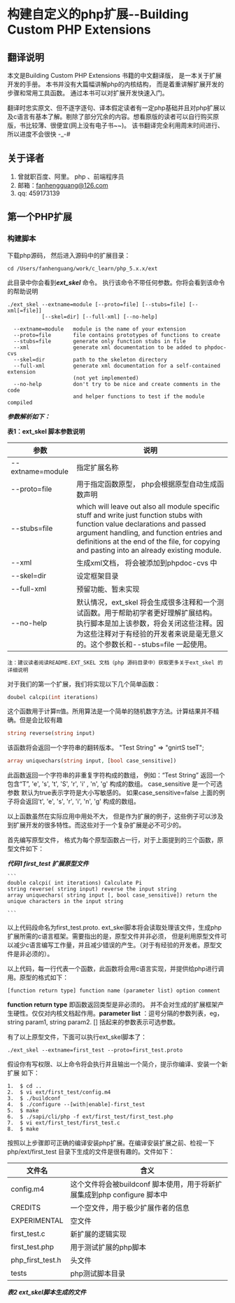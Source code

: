 # 构建自定义的php扩展--Building Custom PHP Extensions

## 翻译说明
本文是Building Custom PHP Extensions 书籍的中文翻译版， 是一本关于扩展开发的手册。 本书并没有大篇幅讲解php的内核结构， 而是着重讲解扩展开发的步骤和常用工具函数。 通过本书可以对扩展开发快速入门。 

翻译时忠实原文、但不逐字逐句、译本假定读者有一定php基础并且对php扩展以及c语言有基本了解。剔除了部分冗余的内容。想看原版的读者可以自行购买原版，书比较薄、很便宜(网上没有电子书~~)。 该书翻译完全利用周末时间进行、所以进度不会很快 -_-#

## 关于译者

1. 曾就职百度、阿里。 php 、前端程序员
2. 邮箱：fanhengguang@126.com
3. qq: 459173139

## 第一个PHP扩展
### 构建脚本
下载php源码， 然后进入源码中的扩展目录：


	cd /Users/fanhenguang/work/c_learn/php_5.x.x/ext
	
此目录中你会看到***ext_skel*** 命令。 执行该命令不带任何参数。你将会看到该命令的帮助说明

	./ext_skel --extname=module [--proto=file] [--stubs=file] [--xml[=file]]
	           [--skel=dir] [--full-xml] [--no-help]
	
	  --extname=module   module is the name of your extension
	  --proto=file       file contains prototypes of functions to create
	  --stubs=file       generate only function stubs in file
	  --xml              generate xml documentation to be added to phpdoc-cvs
	  --skel=dir         path to the skeleton directory
	  --full-xml         generate xml documentation for a self-contained extension
	                     (not yet implemented)
	  --no-help          don't try to be nice and create comments in the code
	                     and helper functions to test if the module compiled 
	                     
***参数解析如下：***


**表1：ext_skel 脚本参数说明**


参数  | 说明
------------- | -------------
--extname=module   | 指定扩展名称
--proto=file  | 用于指定函数原型， php会根据原型自动生成函数声明
 --stubs=file  |  which will leave out also all module specific stuff and write just function stubs with function value declarations and passed argument handling, and function entries and definitions at the end of the file, for copying and pasting into an already existing module.
--xml|生成xml文档， 将会被添加到phpdoc-cvs 中
--skel=dir|设定框架目录
--full-xml|预留功能、暂未实现
--no-help| 默认情况，ext_skel 将会生成很多注释和一个测试函数。用于帮助初学者更好理解扩展结构。 执行脚本是加上该参数，将会关闭这些注释。因为这些注释对于有经验的开发者来说是毫无意义的。这个参数长和--stubs=file 一起使用。 


	注：建议读者阅读README.EXT_SKEL 文档（php 源码目录中）获取更多关于ext_skel 的详细说明

对于我们的第一个扩展，我们将实现以下几个简单函数：

```php
doubel calcpi(int iterations)
```

这个函数用于计算π值。所用算法是一个简单的随机数字方法。计算结果并不精确。但是会比较有趣

```php
string reverse(string input)
```

该函数将会返回一个字符串的翻转版本。 "Test String" => "gnirtS tseT";


```php
array uniquechars(string input, [bool case_sensitive])
```
此函数返回一个字符串的非重复字符构成的数组， 例如：“Test String” 返回一个包含“T”, 'e', 's', 't', 'S', 'r', 'i' , 'n', 'g' 构成的数组。 case_sensitive 是一个可选参数
默认为true表示字符是大小写敏感的。 如果case\_sensitive=false 上面的例子将会返回't', 'e', 's', 'r', 'i', 'n', 'g' 构成的数组。

以上函数虽然在实际应用中用处不大， 但是作为扩展的例子，这些例子可以涉及到扩展开发的很多特性。而这些对于一个复杂扩展是必不可少的。 

首先编写原型文件， 格式为每个原型函数占一行，对于上面提到的三个函数，原型文件如下：


***代码1 first_test 扩展原型文件***

	```
	double calcpi( int iterations) Calculate Pi
	string reverse( string input) reverse the input string
	array uniquechars( string input [, bool case_sensitive]) return the unique characters in the input string
	
	```

以上代码段命名为first_test.proto. ext_skel脚本将会读取处理该文件，生成php扩展所需的c语言框架。需要指出的是，原型文件并非必须， 但是利用原型文件可以减少c语言编写工作量，并且减少错误的产生。（对于有经验的开发者。原型文件是非必须的）。

以上代码，每一行代表一个函数，此函数将会用c语言实现，并提供给php进行调用。原型的格式如下：


```
[function return type] function name (parameter list) option comment
```

**function return type** 即函数返回类型是非必须的。 并不会对生成的扩展框架产生硬性。仅仅对内核文档起作用。**parameter list** ：逗号分隔的参数列表，eg， string param1, string param2. [] 括起来的参数表示可选参数。

有了以上原型文件，下面可以执行ext_skel脚本了：

```
./ext_skel --extname=first_test --proto=first_test.proto
```

假设你有写权限、以上命令将会执行并且输出一个简介，提示你编译、安装一个新扩展 如下：

	1.  $ cd ..
	2.  $ vi ext/first_test/config.m4
	3.  $ ./buildconf
	4.  $ ./configure --[with|enable]-first_test
	5.  $ make
	6.  $ ./sapi/cli/php -f ext/first_test/first_test.php
	7.  $ vi ext/first_test/first_test.c
	8.  $ make
	
	

按照以上步骤即可正确的编译安装php扩展。在编译安装扩展之前、检视一下php/ext/first_test
目录下生成的文件是很有趣的。文件如下：

文件名  | 含义
------------- | -------------
config.m4 | 这个文件将会被buildconf 脚本使用，用于将新扩展集成到php configure 脚本中
CREDITS  | 一个空文件，用于极少扩展作者的信息
EXPERIMENTAL  | 空文件
first_test.c  | 新扩展的逻辑实现
first_test.php  | 用于测试扩展的php脚本
php_first_test.h  | 头文件
tests  | php测试脚本目录
***表2 ext_skel脚本生成的文件***

















